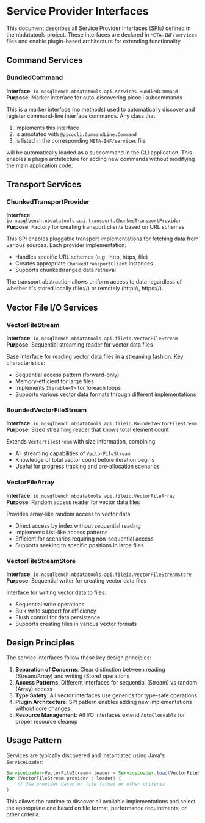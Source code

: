 # Service Provider Interfaces

This document describes all Service Provider Interfaces (SPIs) defined in the nbdatatools project. These interfaces are declared in `META-INF/services` files and enable plugin-based architecture for extending functionality.

## Command Services

### BundledCommand
**Interface**: `io.nosqlbench.nbdatatools.api.services.BundledCommand`  
**Purpose**: Marker interface for auto-discovering picocli subcommands

This is a marker interface (no methods) used to automatically discover and register command-line interface commands. Any class that:
1. Implements this interface
2. Is annotated with `@picocli.CommandLine.Command`
3. Is listed in the corresponding `META-INF/services` file

will be automatically loaded as a subcommand in the CLI application. This enables a plugin architecture for adding new commands without modifying the main application code.

## Transport Services

### ChunkedTransportProvider
**Interface**: `io.nosqlbench.nbdatatools.api.transport.ChunkedTransportProvider`  
**Purpose**: Factory for creating transport clients based on URL schemes

This SPI enables pluggable transport implementations for fetching data from various sources. Each provider implementation:
- Handles specific URL schemes (e.g., http, https, file)
- Creates appropriate `ChunkedTransportClient` instances
- Supports chunked/ranged data retrieval

The transport abstraction allows uniform access to data regardless of whether it's stored locally (file://) or remotely (http://, https://).

## Vector File I/O Services

### VectorFileStream
**Interface**: `io.nosqlbench.nbdatatools.api.fileio.VectorFileStream`  
**Purpose**: Sequential streaming reader for vector data files

Base interface for reading vector data files in a streaming fashion. Key characteristics:
- Sequential access pattern (forward-only)
- Memory-efficient for large files
- Implements `Iterable<T>` for foreach loops
- Supports various vector data formats through different implementations

### BoundedVectorFileStream
**Interface**: `io.nosqlbench.nbdatatools.api.fileio.BoundedVectorFileStream`  
**Purpose**: Sized streaming reader that knows total element count

Extends `VectorFileStream` with size information, combining:
- All streaming capabilities of `VectorFileStream`
- Knowledge of total vector count before iteration begins
- Useful for progress tracking and pre-allocation scenarios

### VectorFileArray
**Interface**: `io.nosqlbench.nbdatatools.api.fileio.VectorFileArray`  
**Purpose**: Random access reader for vector data files

Provides array-like random access to vector data:
- Direct access by index without sequential reading
- Implements List-like access patterns
- Efficient for scenarios requiring non-sequential access
- Supports seeking to specific positions in large files

### VectorFileStreamStore
**Interface**: `io.nosqlbench.nbdatatools.api.fileio.VectorFileStreamStore`  
**Purpose**: Sequential writer for creating vector data files

Interface for writing vector data to files:
- Sequential write operations
- Bulk write support for efficiency
- Flush control for data persistence
- Supports creating files in various vector formats

## Design Principles

The service interfaces follow these key design principles:

1. **Separation of Concerns**: Clear distinction between reading (Stream/Array) and writing (Store) operations
2. **Access Patterns**: Different interfaces for sequential (Stream) vs random (Array) access
3. **Type Safety**: All vector interfaces use generics for type-safe operations
4. **Plugin Architecture**: SPI pattern enables adding new implementations without core changes
5. **Resource Management**: All I/O interfaces extend `AutoCloseable` for proper resource cleanup

## Usage Pattern

Services are typically discovered and instantiated using Java's `ServiceLoader`:

```java
ServiceLoader<VectorFileStream> loader = ServiceLoader.load(VectorFileStream.class);
for (VectorFileStream provider : loader) {
    // Use provider based on file format or other criteria
}
```

This allows the runtime to discover all available implementations and select the appropriate one based on file format, performance requirements, or other criteria.